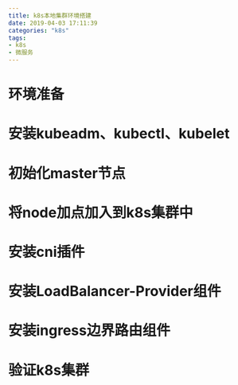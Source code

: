 ```yaml
---
title: k8s本地集群环境搭建
date: 2019-04-03 17:11:39
categories: "k8s"
tags:
- k8s
- 微服务
---
```


# 环境准备

# 安装kubeadm、kubectl、kubelet

# 初始化master节点

# 将node加点加入到k8s集群中

# 安装cni插件

# 安装LoadBalancer-Provider组件

# 安装ingress边界路由组件

# 验证k8s集群